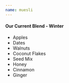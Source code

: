 ```yaml
---
name: muesli
---
```


#### Our Current Blend - Winter

* Apples
* Dates
* Walnuts
* Coconut Flakes
* Seed Mix
* Honey
* Cinnamon
* Ginger
